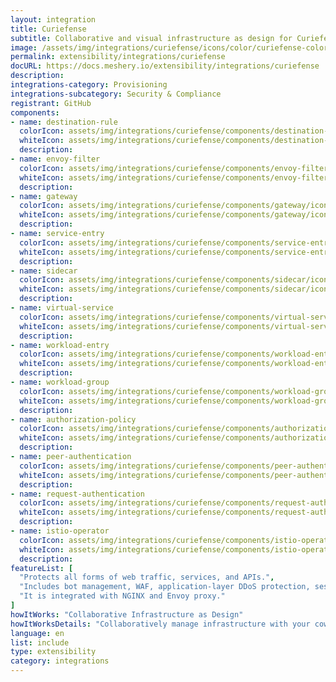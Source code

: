 ```yaml
---
layout: integration
title: Curiefense
subtitle: Collaborative and visual infrastructure as design for Curiefense
image: /assets/img/integrations/curiefense/icons/color/curiefense-color.svg
permalink: extensibility/integrations/curiefense
docURL: https://docs.meshery.io/extensibility/integrations/curiefense
description: 
integrations-category: Provisioning
integrations-subcategory: Security & Compliance
registrant: GitHub
components: 
- name: destination-rule
  colorIcon: assets/img/integrations/curiefense/components/destination-rule/icons/color/destination-rule-color.svg
  whiteIcon: assets/img/integrations/curiefense/components/destination-rule/icons/white/destination-rule-white.svg
  description: 
- name: envoy-filter
  colorIcon: assets/img/integrations/curiefense/components/envoy-filter/icons/color/envoy-filter-color.svg
  whiteIcon: assets/img/integrations/curiefense/components/envoy-filter/icons/white/envoy-filter-white.svg
  description: 
- name: gateway
  colorIcon: assets/img/integrations/curiefense/components/gateway/icons/color/gateway-color.svg
  whiteIcon: assets/img/integrations/curiefense/components/gateway/icons/white/gateway-white.svg
  description: 
- name: service-entry
  colorIcon: assets/img/integrations/curiefense/components/service-entry/icons/color/service-entry-color.svg
  whiteIcon: assets/img/integrations/curiefense/components/service-entry/icons/white/service-entry-white.svg
  description: 
- name: sidecar
  colorIcon: assets/img/integrations/curiefense/components/sidecar/icons/color/sidecar-color.svg
  whiteIcon: assets/img/integrations/curiefense/components/sidecar/icons/white/sidecar-white.svg
  description: 
- name: virtual-service
  colorIcon: assets/img/integrations/curiefense/components/virtual-service/icons/color/virtual-service-color.svg
  whiteIcon: assets/img/integrations/curiefense/components/virtual-service/icons/white/virtual-service-white.svg
  description: 
- name: workload-entry
  colorIcon: assets/img/integrations/curiefense/components/workload-entry/icons/color/workload-entry-color.svg
  whiteIcon: assets/img/integrations/curiefense/components/workload-entry/icons/white/workload-entry-white.svg
  description: 
- name: workload-group
  colorIcon: assets/img/integrations/curiefense/components/workload-group/icons/color/workload-group-color.svg
  whiteIcon: assets/img/integrations/curiefense/components/workload-group/icons/white/workload-group-white.svg
  description: 
- name: authorization-policy
  colorIcon: assets/img/integrations/curiefense/components/authorization-policy/icons/color/authorization-policy-color.svg
  whiteIcon: assets/img/integrations/curiefense/components/authorization-policy/icons/white/authorization-policy-white.svg
  description: 
- name: peer-authentication
  colorIcon: assets/img/integrations/curiefense/components/peer-authentication/icons/color/peer-authentication-color.svg
  whiteIcon: assets/img/integrations/curiefense/components/peer-authentication/icons/white/peer-authentication-white.svg
  description: 
- name: request-authentication
  colorIcon: assets/img/integrations/curiefense/components/request-authentication/icons/color/request-authentication-color.svg
  whiteIcon: assets/img/integrations/curiefense/components/request-authentication/icons/white/request-authentication-white.svg
  description: 
- name: istio-operator
  colorIcon: assets/img/integrations/curiefense/components/istio-operator/icons/color/istio-operator-color.svg
  whiteIcon: assets/img/integrations/curiefense/components/istio-operator/icons/white/istio-operator-white.svg
  description: 
featureList: [
  "Protects all forms of web traffic, services, and APIs.",
  "Includes bot management, WAF, application-layer DDoS protection, session profiling, advanced rate limiting, and much more.",
  "It is integrated with NGINX and Envoy proxy."
]
howItWorks: "Collaborative Infrastructure as Design"
howItWorksDetails: "Collaboratively manage infrastructure with your coworkers synchronously sharing the same designs."
language: en
list: include
type: extensibility
category: integrations
---
```

